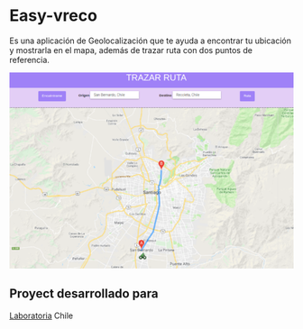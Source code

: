 # Easy-vreco

Es una aplicación de Geolocalización que te ayuda a encontrar tu ubicación y mostrarla en el mapa, además de trazar ruta con dos puntos de referencia.

![demo](images/ruta.png)

## Proyect desarrollado para 

[Laboratoria](http://www.laboratoria.la/) Chile

